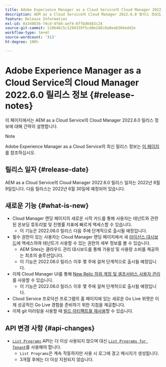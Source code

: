 ```yaml
---
title: Adobe Experience Manager as a Cloud Service의 Cloud Manager 2022.6.0 릴리스 정보
description: AEM as a Cloud Service의 Cloud Manager 2022.6.0 릴리스 정보입니다.
feature: Release Information
exl-id: 0a348836-74cd-4fd4-aef4-6ffbd6483c24
source-git-commit: 119648c5c1294339f5cd0e2d8c0a0ea6304edd2e
workflow-type: tm+mt
source-wordcount: '313'
ht-degree: 100%

---
```


# Adobe Experience Manager as a Cloud Service의 Cloud Manager 2022.6.0 릴리스 정보 {#release-notes}

이 페이지에서는 AEM as a Cloud Service의 Cloud Manager 2022.6.0 릴리스 정보에 대해 간략히 설명합니다.

>[!NOTE]
>
>Adobe Experience Manager as a Cloud Service의 최신 릴리스 정보는 [이 페이지](/help/release-notes/release-notes-cloud/release-notes-current.md)를 참조하십시오.

## 릴리스 일자 {#release-date}

AEM as a Cloud Service의 Cloud Manager 2022.6.0 릴리스 일자는 2022년 6월 9일입니다. 다음 릴리스는 2022년 6월 30일에 예정되어 있습니다.

## 새로운 기능 {#what-is-new}

* Cloud Manager 랜딩 페이지의 새로운 시작 카드를 통해 사용자는 테넌트와 관련된 온보딩 튜토리얼 및 진행률 지표에 빠르게 액세스할 수 있습니다.
   * 이 기능은 2022.06.0 릴리스 다음 주에 단계적으로 출시될 예정입니다.
* 필수 권한이 있는 사용자는 Cloud Manager 랜딩 페이지에서 새 [라이선스 대시보드](/help/implementing/cloud-manager/license-dashboard.md)에 액세스하여 테넌트가 사용할 수 있는 권한의 세부 정보를 볼 수 있습니다.
   * AEM Sites는 클라우드 관리 대시보드를 통해 가용성 및 사용량 소비를 제공하는 최초의 솔루션입니다.
   * 이 기능은 2022.06.0 릴리스 이후 몇 주에 걸쳐 단계적으로 출시될 예정입니다.
* 이제 Cloud Manager UI를 통해 [New Relic 하위 계정 및 셀프서비스 사용자 관리](/help/implementing/cloud-manager/user-access-new-relic.md)를 사용할 수 있습니다.
   * 이 기능은 2022.06.0 릴리스 이후 몇 주에 걸쳐 단계적으로 출시될 예정입니다.
* Cloud Service 프로덕션 프로그램의 홈 페이지에 있는 새로운 Go Live 위젯은 이제 성공적인 Go Live 경험을 준비하기 위한 지침을 제공합니다.
* 이제 git 미러링을 사용할 때 [빌드 아티팩트를 재사용](/help/implementing/cloud-manager/getting-access-to-aem-in-cloud/setting-up-project.md#build-artifact-reuse)할 수 있습니다.

## API 변경 사항 {#api-changes}

* [`List Programs`](https://developer.adobe.com/experience-cloud/cloud-manager/reference/api/#operation/getPrograms) API는 더 이상 사용되지 않으며 대신 [`List Programs for Tenant`](https://developer.adobe.com/experience-cloud/cloud-manager/reference/api/#operation/getProgramsForTenant)를 사용해야 합니다.
   * `List Programs`은 계속 작동하지만 사용 시 로그에 경고 메시지가 생성됩니다.
   * 3개월 후에는 더 이상 지원되지 않습니다.
